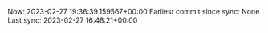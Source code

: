 Now: 2023-02-27 19:36:39.159567+00:00 Earliest commit since sync: None Last sync: 2023-02-27 16:48:21+00:00
